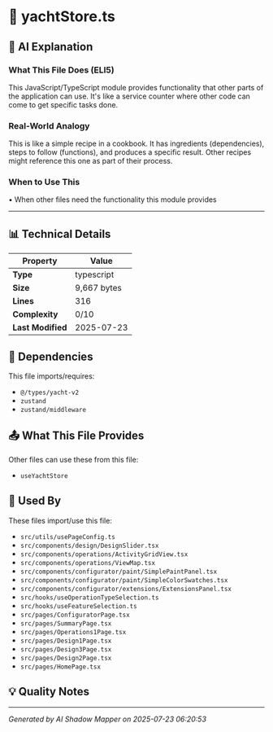 # 📄 yachtStore.ts

## 🤖 AI Explanation

### What This File Does (ELI5)
This JavaScript/TypeScript module provides functionality that other parts of the application can use. It's like a service counter where other code can come to get specific tasks done.

### Real-World Analogy
This is like a simple recipe in a cookbook. It has ingredients (dependencies), steps to follow (functions), and produces a specific result. Other recipes might reference this one as part of their process.

### When to Use This
• When other files need the functionality this module provides

---

## 📊 Technical Details

| Property | Value |
|----------|-------|
| **Type** | typescript |
| **Size** | 9,667 bytes |
| **Lines** | 316 |
| **Complexity** | 0/10 |
| **Last Modified** | 2025-07-23 |

## 🔗 Dependencies

This file imports/requires:

- `@/types/yacht-v2`
- `zustand`
- `zustand/middleware`

## 📤 What This File Provides

Other files can use these from this file:

- `useYachtStore`

## 🔄 Used By

These files import/use this file:

- `src/utils/usePageConfig.ts`
- `src/components/design/DesignSlider.tsx`
- `src/components/operations/ActivityGridView.tsx`
- `src/components/operations/ViewMap.tsx`
- `src/components/configurator/paint/SimplePaintPanel.tsx`
- `src/components/configurator/paint/SimpleColorSwatches.tsx`
- `src/components/configurator/extensions/ExtensionsPanel.tsx`
- `src/hooks/useOperationTypeSelection.ts`
- `src/hooks/useFeatureSelection.ts`
- `src/pages/ConfiguratorPage.tsx`
- `src/pages/SummaryPage.tsx`
- `src/pages/Operations1Page.tsx`
- `src/pages/Design1Page.tsx`
- `src/pages/Design3Page.tsx`
- `src/pages/Design2Page.tsx`
- `src/pages/HomePage.tsx`

## 💡 Quality Notes


---
*Generated by AI Shadow Mapper on 2025-07-23 06:20:53*